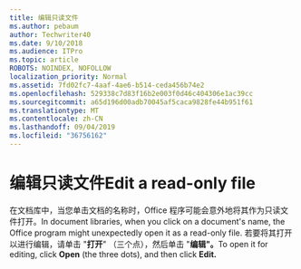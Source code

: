 ```yaml
---
title: 编辑只读文件
ms.author: pebaum
author: Techwriter40
ms.date: 9/10/2018
ms.audience: ITPro
ms.topic: article
ROBOTS: NOINDEX, NOFOLLOW
localization_priority: Normal
ms.assetid: 7fd02fc7-4aaf-4ae6-b514-ceda456b74e2
ms.openlocfilehash: 529338c7d83f16b2e003f0d46c404306e1ac39cc
ms.sourcegitcommit: a65d196d00adb70045af5caca9828fe44b951f61
ms.translationtype: MT
ms.contentlocale: zh-CN
ms.lasthandoff: 09/04/2019
ms.locfileid: "36756162"
---
```

# <a name="edit-a-read-only-file"></a><span data-ttu-id="4ec8e-102">编辑只读文件</span><span class="sxs-lookup"><span data-stu-id="4ec8e-102">Edit a read-only file</span></span>

<span data-ttu-id="4ec8e-103">在文档库中，当您单击文档的名称时，Office 程序可能会意外地将其作为只读文件打开。</span><span class="sxs-lookup"><span data-stu-id="4ec8e-103">In document libraries, when you click on a document's name, the Office program might unexpectedly open it as a read-only file.</span></span> <span data-ttu-id="4ec8e-104">若要将其打开以进行编辑，请单击 "**打开**" （三个点），然后单击 "**编辑"。**</span><span class="sxs-lookup"><span data-stu-id="4ec8e-104">To open it for editing, click **Open** (the three dots), and then click **Edit.**</span></span>
  

